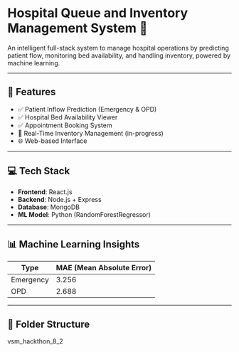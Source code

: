 # Hospital Queue and Inventory Management System 🏥

An intelligent full-stack system to manage hospital operations by predicting patient flow, monitoring bed availability, and handling inventory, powered by machine learning.

---

## 🚀 Features

- ✅ Patient Inflow Prediction (Emergency & OPD)
- ✅ Hospital Bed Availability Viewer
- ✅ Appointment Booking System
- 🔄 Real-Time Inventory Management (in-progress)
- 🌐 Web-based Interface

---

## 💻 Tech Stack

- **Frontend**: React.js
- **Backend**: Node.js + Express
- **Database**: MongoDB
- **ML Model**: Python (RandomForestRegressor)

---

## 📊 Machine Learning Insights

| Type      | MAE (Mean Absolute Error) |
|-----------|----------------------------|
| Emergency | 3.256                      |
| OPD       | 2.688                      |

---

## 📁 Folder Structure

vsm_hackthon_8_2 
     


